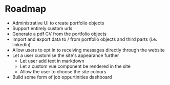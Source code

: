 # Roadmap
- Administrative UI to create portfolio objects
- Support entirely custom urls
- Generate a pdf CV from the portfolio objects
- Import and export data to / from portfolio objects and third parts (i.e. linkedIn)
- Allow users to opt in to receiving messages directly through the website
- Let a user customise the site's appearance further
	- Let user add text in markdown
	- Let a custom vue component be rendered in the site
	- Allow the user to choose the site colours
- Build some form of job oppurtinities dashboard
